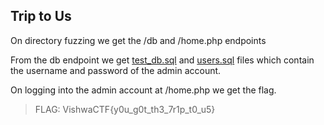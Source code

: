 ## Trip to Us

On directory fuzzing we get the /db and /home.php endpoints

From the db endpoint we get [test_db.sql](test_db.sql) and [users.sql](users.sql) files which contain the username and password of the admin account.

On logging into the admin account at /home.php we get the flag.

>FLAG: VishwaCTF{y0u_g0t_th3_7r1p_t0_u5}

